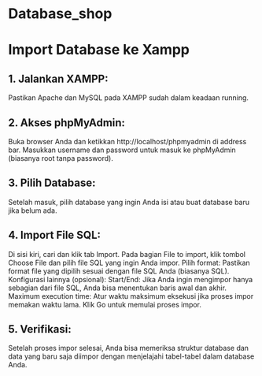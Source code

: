 # Database_shop

# Import Database ke Xampp
## 1. Jalankan XAMPP:
Pastikan Apache dan MySQL pada XAMPP sudah dalam keadaan running.
## 2. Akses phpMyAdmin:
Buka browser Anda dan ketikkan http://localhost/phpmyadmin di address bar.
Masukkan username dan password untuk masuk ke phpMyAdmin (biasanya root tanpa password).
## 3. Pilih Database:
Setelah masuk, pilih database yang ingin Anda isi atau buat database baru jika belum ada.
## 4. Import File SQL:
Di sisi kiri, cari dan klik tab Import.
Pada bagian File to import, klik tombol Choose File dan pilih file SQL yang ingin Anda impor.
Pilih format: Pastikan format file yang dipilih sesuai dengan file SQL Anda (biasanya SQL).
Konfigurasi lainnya (opsional):
Start/End: Jika Anda ingin mengimpor hanya sebagian dari file SQL, Anda bisa menentukan baris awal dan akhir.
Maximum execution time: Atur waktu maksimum eksekusi jika proses impor memakan waktu lama.
Klik Go untuk memulai proses impor.
## 5. Verifikasi:
Setelah proses impor selesai, Anda bisa memeriksa struktur database dan data yang baru saja diimpor dengan menjelajahi tabel-tabel dalam database Anda.
